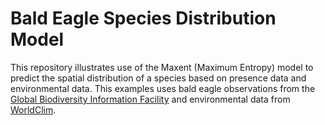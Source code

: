 # Bald Eagle Species Distribution Model

This repository illustrates use of the Maxent (Maximum Entropy) model to predict the spatial distribution of a species based on presence data and environmental data. This examples uses bald eagle observations from the [Global Biodiversity Information Facility](GBIF.org) and environmental data from [WorldClim]( https://www.worldclim.org).
